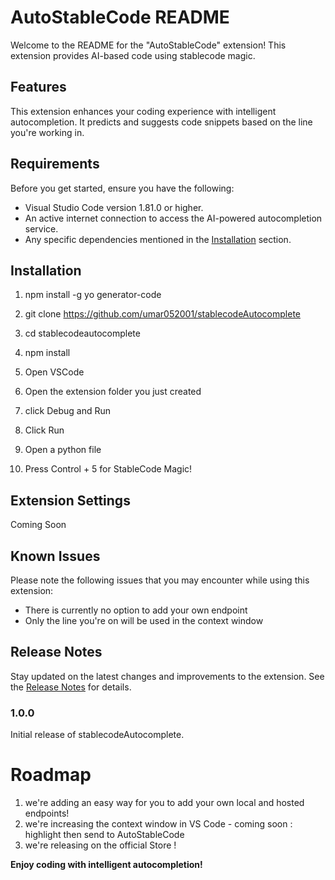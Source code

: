 # AutoStableCode README

Welcome to the README for the "AutoStableCode" extension! This extension provides AI-based code using stablecode magic.

## Features

This extension enhances your coding experience with intelligent autocompletion. It predicts and suggests code snippets based on the line you're working in.

## Requirements

Before you get started, ensure you have the following:

- Visual Studio Code version 1.81.0 or higher.
- An active internet connection to access the AI-powered autocompletion service.
- Any specific dependencies mentioned in the [Installation](#installation) section.

## Installation

1. npm install -g yo generator-code

2. git clone https://github.com/umar052001/stablecodeAutocomplete

3. cd stablecodeautocomplete

4. npm install

5. Open VSCode
6. Open the extension folder you just created
7. click Debug and Run
8. Click Run
9. Open a python file
10. Press Control + 5 for StableCode Magic!

## Extension Settings

Coming Soon

## Known Issues

Please note the following issues that you may encounter while using this extension:

- There is currently no option to add your own endpoint
- Only the line you're on will be used in the context window

## Release Notes

Stay updated on the latest changes and improvements to the extension. See the [Release Notes](https://discord.gg/Kr3GSh7j) for details.

### 1.0.0

Initial release of stablecodeAutocomplete.

# Roadmap 

1. we're adding an easy way for you to add your own local and hosted endpoints!
2. we're increasing the context window in VS Code - coming soon : highlight then send to AutoStableCode
3. we're releasing on the official Store !

**Enjoy coding with intelligent autocompletion!**
